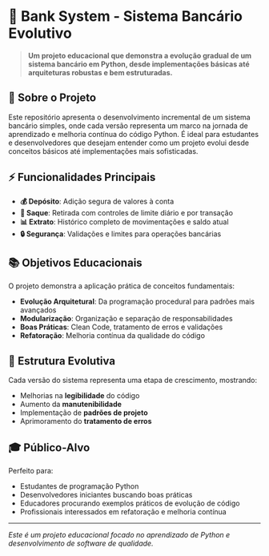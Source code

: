 # 🏦 Bank System - Sistema Bancário Evolutivo

> **Um projeto educacional que demonstra a evolução gradual de um sistema bancário em Python, desde implementações básicas até arquiteturas robustas e bem estruturadas.**

## 🎯 Sobre o Projeto

Este repositório apresenta o desenvolvimento incremental de um sistema bancário simples, onde cada versão representa um marco na jornada de aprendizado e melhoria contínua do código Python. É ideal para estudantes e desenvolvedores que desejam entender como um projeto evolui desde conceitos básicos até implementações mais sofisticadas.

## ⚡ Funcionalidades Principais

- **💰 Depósito**: Adição segura de valores à conta
- **💸 Saque**: Retirada com controles de limite diário e por transação
- **📊 Extrato**: Histórico completo de movimentações e saldo atual
- **🔒 Segurança**: Validações e limites para operações bancárias

## 📚 Objetivos Educacionais

O projeto demonstra a aplicação prática de conceitos fundamentais:

- **Evolução Arquitetural**: Da programação procedural para padrões mais avançados
- **Modularização**: Organização e separação de responsabilidades
- **Boas Práticas**: Clean Code, tratamento de erros e validações
- **Refatoração**: Melhoria contínua da qualidade do código

## 🔄 Estrutura Evolutiva

Cada versão do sistema representa uma etapa de crescimento, mostrando:

- Melhorias na **legibilidade** do código
- Aumento da **manutenibilidade**
- Implementação de **padrões de projeto**
- Aprimoramento do **tratamento de erros**

## 🎓 Público-Alvo

Perfeito para:
- Estudantes de programação Python
- Desenvolvedores iniciantes buscando boas práticas
- Educadores procurando exemplos práticos de evolução de código
- Profissionais interessados em refatoração e melhoria contínua

---

*Este é um projeto educacional focado no aprendizado de Python e desenvolvimento de software de qualidade.*
